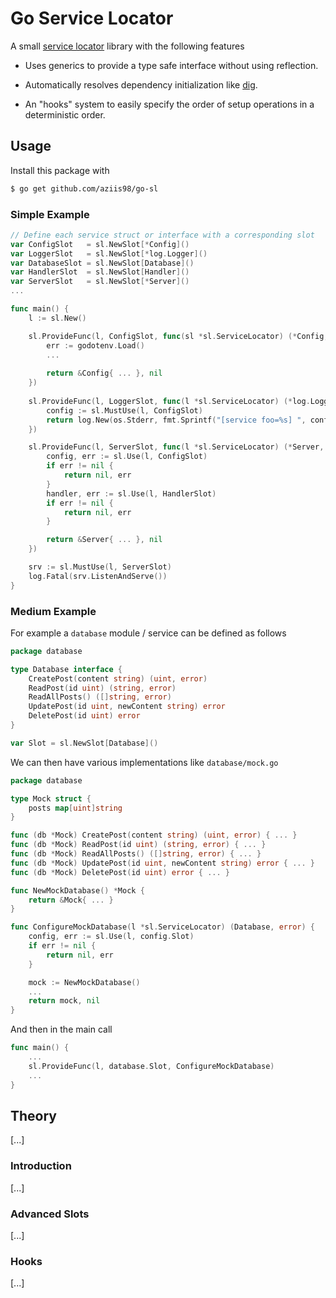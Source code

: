 # Go Service Locator

A small [service locator](https://en.wikipedia.org/wiki/Service_locator_pattern) library with the following features

- Uses generics to provide a type safe interface without using reflection.

- Automatically resolves dependency initialization like [dig](https://github.com/uber-go/dig).

- An "hooks" system to easily specify the order of setup operations in a deterministic order.

## Usage

Install this package with

```bash shell
$ go get github.com/aziis98/go-sl
```

### Simple Example

```go
// Define each service struct or interface with a corresponding slot
var ConfigSlot   = sl.NewSlot[*Config]()
var LoggerSlot   = sl.NewSlot[*log.Logger]()
var DatabaseSlot = sl.NewSlot[Database]()
var HandlerSlot  = sl.NewSlot[Handler]()
var ServerSlot   = sl.NewSlot[*Server]()
...

func main() {
    l := sl.New()

    sl.ProvideFunc(l, ConfigSlot, func(sl *sl.ServiceLocator) (*Config, error) {
        err := godotenv.Load()
        ...
        
        return &Config{ ... }, nil
    })
    
    sl.ProvideFunc(l, LoggerSlot, func(l *sl.ServiceLocator) (*log.Logger, error) {
        config := sl.MustUse(l, ConfigSlot)
        return log.New(os.Stderr, fmt.Sprintf("[service foo=%s] ", config.Foo), log.Lmsgprefix), nil
    })

    sl.ProvideFunc(l, ServerSlot, func(l *sl.ServiceLocator) (*Server, error) {
        config, err := sl.Use(l, ConfigSlot)
        if err != nil {
            return nil, err
        }
        handler, err := sl.Use(l, HandlerSlot)
        if err != nil {
            return nil, err
        }

        return &Server{ ... }, nil
    })

    srv := sl.MustUse(l, ServerSlot)
    log.Fatal(srv.ListenAndServe())
}
```

### Medium Example

For example a `database` module / service can be defined as follows

```go
package database

type Database interface {
    CreatePost(content string) (uint, error)
    ReadPost(id uint) (string, error)
    ReadAllPosts() ([]string, error)
    UpdatePost(id uint, newContent string) error
    DeletePost(id uint) error
}

var Slot = sl.NewSlot[Database]()
```

We can then have various implementations like `database/mock.go`

```go
package database

type Mock struct {
    posts map[uint]string
}

func (db *Mock) CreatePost(content string) (uint, error) { ... }
func (db *Mock) ReadPost(id uint) (string, error) { ... }
func (db *Mock) ReadAllPosts() ([]string, error) { ... }
func (db *Mock) UpdatePost(id uint, newContent string) error { ... }
func (db *Mock) DeletePost(id uint) error { ... }

func NewMockDatabase() *Mock {
    return &Mock{ ... }
}

func ConfigureMockDatabase(l *sl.ServiceLocator) (Database, error) {
    config, err := sl.Use(l, config.Slot)
    if err != nil {
        return nil, err
    }

    mock := NewMockDatabase()
    ...
    return mock, nil
}
```

And then in the main call

```go
func main() {
    ...
    sl.ProvideFunc(l, database.Slot, ConfigureMockDatabase)
    ...
}
```

## Theory

[...]

### Introduction

[...]

### Advanced Slots

[...]

### Hooks

[...]

